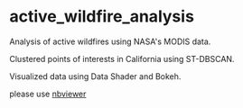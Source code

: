 # active_wildfire_analysis

Analysis of active wildfires using NASA's MODIS data.

Clustered points of interests in California using ST-DBSCAN.

Visualized data using Data Shader and Bokeh.

please use [nbviewer](https://nbviewer.org/github/swc617/active_wildfire_analysis/blob/master/active_fire_visualization.ipynb)
